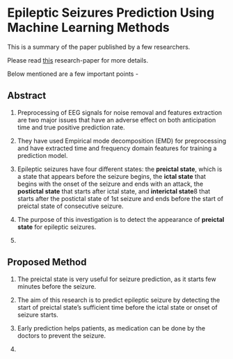 # Epileptic Seizures Prediction Using Machine Learning Methods

This is a summary of the paper published by a few researchers. 

Please read [this](https://www.hindawi.com/journals/cmmm/2017/9074759/) research-paper for more details.

Below mentioned are a few important points - 

## Abstract

1. Preprocessing of EEG signals for noise removal and features extraction are two major issues that have an adverse effect on both anticipation time and true positive prediction rate.

1. They have used Empirical mode decomposition (EMD) for preprocessing and have extracted time and frequency domain features for training a prediction model.

1. Epileptic seizures have four different states: the **preictal state**, which is a state that appears before the seizure begins, the **ictal state** that begins with the onset of the seizure and ends with an attack, the **postictal state** that starts after ictal state, and **interictal state**8 that starts after the postictal state of 1st seizure and ends before the start of preictal state of consecutive seizure.

1. The purpose of this investigation is to detect the appearance of **preictal state** for epileptic seizures.

1. 

## Proposed Method

1. The preictal state is very useful for seizure prediction, as it starts few minutes before the seizure.

1. The aim of this research is to predict epileptic seizure by detecting the start of preictal state’s sufficient time before the ictal state or onset of seizure starts.

1. Early prediction helps patients, as medication can be done by the doctors to prevent the seizure.

1. 
